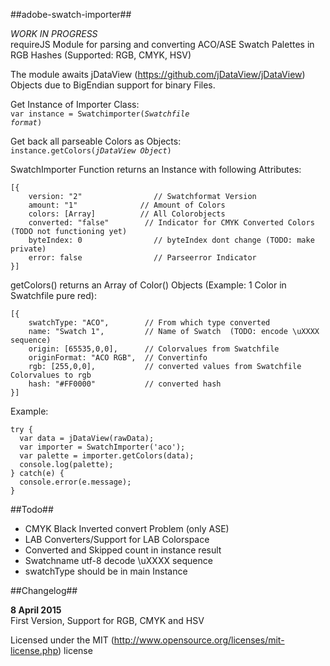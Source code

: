 ##adobe-swatch-importer##

*WORK IN PROGRESS*  
requireJS Module for parsing and converting ACO/ASE Swatch Palettes in RGB Hashes (Supported: RGB, CMYK, HSV)

The module awaits jDataView (https://github.com/jDataView/jDataView) Objects due to BigEndian support for binary Files.

Get Instance of Importer Class:  
<code>var instance = Swatchimporter(*Swatchfile format*)</code>

Get back all parseable Colors as Objects:  
<code>instance.getColors(*jDataView Object*)</code>

SwatchImporter Function returns an Instance with following Attributes:
```
[{  
	version: "2"				// Swatchformat Version
    amount: "1"				 // Amount of Colors
    colors: [Array]			 // All Colorobjects
    converted: "false"		  // Indicator for CMYK Converted Colors (TODO not functioning yet)
    byteIndex: 0				// byteIndex dont change (TODO: make private)
    error: false				// Parseerror Indicator
}]  
```

getColors() returns an Array of Color() Objects (Example: 1 Color in Swatchfile pure red):  
```
[{  
	swatchType: "ACO",        // From which type converted  
	name: "Swatch 1",         // Name of Swatch  (TODO: encode \uXXXX sequence)
	origin: [65535,0,0],      // Colorvalues from Swatchfile  
	originFormat: "ACO RGB",  // Convertinfo  
	rgb: [255,0,0],           // converted values from Swatchfile Colorvalues to rgb  
	hash: "#FF0000"           // converted hash  
}]  
```
	
Example:
```
try {
  var data = jDataView(rawData);
  var importer = SwatchImporter('aco');
  var palette = importer.getColors(data);
  console.log(palette);
} catch(e) {
  console.error(e.message);
}
```

##Todo##
- CMYK Black Inverted convert Problem (only ASE)
- LAB Converters/Support for LAB Colorspace
- Converted and Skipped count in instance result
- Swatchname utf-8 decode \uXXXX sequence
- swatchType should be in main Instance

##Changelog##

**8 April 2015**  
First Version, Support for RGB, CMYK and HSV  

Licensed under the MIT (http://www.opensource.org/licenses/mit-license.php) license
